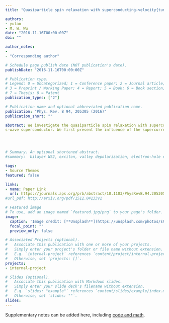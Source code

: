 ```yaml
---
title: "Quasiparticle spin relaxation with superconducting-velocity{tunable state in GaAs (100) quantum wells in proximity to s-wave superconductor"

authors:
- yutao
- M. W. Wu
date: "2016-11-16T00:00:00Z"
doi: ""

author_notes:
- 
- "Corresponding author"

# Schedule page publish date (NOT publication's date).
publishDate: "2016-11-16T00:00:00Z"

# Publication type.
# Legend: 0 = Uncategorized; 1 = Conference paper; 2 = Journal article;
# 3 = Preprint / Working Paper; 4 = Report; 5 = Book; 6 = Book section;
# 7 = Thesis; 8 = Patent
publication_types: ["2"]

# Publication name and optional abbreviated publication name.
publication: "Phys. Rev. B 94, 205305 (2016)"
publication_short: ""

abstract: We investigate the quasiparticle spin relaxation with superconducting-velocity–tunable state in GaAs (100) quantum wells in proximity to an 
s-wave superconductor. We first present the influence of the supercurrent on the quasiparticle state in GaAs (100) quantum wells, which can be tuned by the superconducting velocity. Rich features such as the suppressed Cooper pairings, large quasiparticle density and nonmonotonically tunable momentum current can be realized by varying the superconducting velocity. In the degenerate regime, the quasiparticle Fermi surface is composed by two arcs, referred to as Fermi arcs, which are contributed by the electron- and holelike branches. The D'yakonov-Perel' spin relaxation is then explored, and intriguing physics is revealed when the Fermi arc emerges. Specifically, when the order parameter tends to zero, it is found that the branch-mixing scattering is forbidden in the quasielectron band. When the condensation process associated with the annihilation of the quasielectron and quasihole is slow, this indicates that the electron- and holelike Fermi arcs in the quasielectron band are independent. The open structure of the Fermi arc leads to the nonzero angular average of the effective magnetic field due to the spin-orbit coupling, which acts as an effective Zeeman field. This Zeeman field leads to spin oscillations even in the strong-scattering regime. Moreover, in the strong-scattering regime, we show that the open structure of the Fermi arc also leads to the insensitiveness of the spin relaxation to the momentum scattering, in contrast to the conventional motional narrowing situation. Nevertheless, with a finite order parameter, the branch-mixing scattering can be triggered, opening the interbranch spin relaxation channel, which is dominant in the strong-scattering regime. In contrast to the situation with an extremely small order parameter, due to the interbranch channel, the spin oscillations vanish and the spin relaxation exhibits a motional narrowing feature in the strong-scattering regime.




# Summary. An optional shortened abstract.
#summary:  bilayer WS2, exciton, valley depolarization, electron-hole exchange interactions.

tags:
- Source Themes
featured: false

links:
- name: Paper Link
  url: https://journals.aps.org/prb/abstract/10.1103/PhysRevB.94.205305
#url_pdf: http://arxiv.org/pdf/1512.04133v1

# Featured image
# To use, add an image named `featured.jpg/png` to your page's folder. 
image:
  caption: 'Image credit: [**Unsplash**](https://unsplash.com/photos/s9CC2SKySJM)'
  focal_point: ""
  preview_only: false

# Associated Projects (optional).
#   Associate this publication with one or more of your projects.
#   Simply enter your project's folder or file name without extension.
#   E.g. `internal-project` references `content/project/internal-project/index.md`.
#   Otherwise, set `projects: []`.
projects:
- internal-project

# Slides (optional).
#   Associate this publication with Markdown slides.
#   Simply enter your slide deck's filename without extension.
#   E.g. `slides: "example"` references `content/slides/example/index.md`.
#   Otherwise, set `slides: ""`.
slides:
---
```


Supplementary notes can be added here, including [code and math](https://sourcethemes.com/academic/docs/writing-markdown-latex/).
